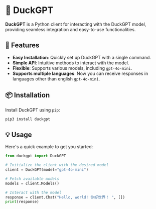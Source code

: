 # 🦆 DuckGPT

**DuckGPT** is a Python client for interacting with the DuckGPT model, providing seamless integration and easy-to-use functionalities.

## 🚀 Features

- **Easy Installation**: Quickly set up DuckGPT with a single command.
- **Simple API**: Intuitive methods to interact with the model.
- **Flexible**: Supports various models, including `gpt-4o-mini`.
- **Supports multiple languages**: Now you can receive responses in languages other than english `gpt-4o-mini`.

## 📦 Installation

Install DuckGPT using `pip`:

```bash
pip3 install duckgpt
```

## 💡 Usage
Here's a quick example to get you started:
    
```python
from duckgpt import DuckGPT

# Initialize the client with the desired model
client = DuckGPT(model="gpt-4o-mini")

# Fetch available models
models = client.Models()

# Interact with the model
response = client.Chat("Hello, world! 你好世界！ ", [])
print(response)
```
